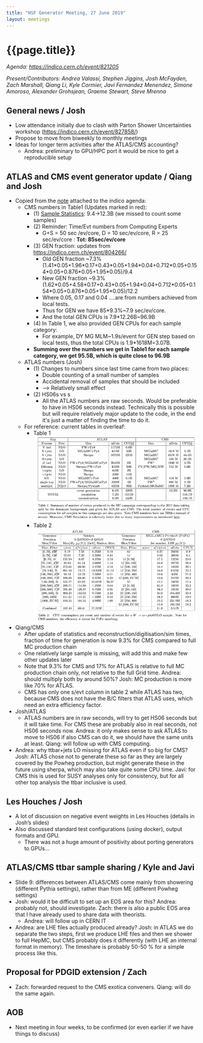 ```yaml
---
title: "HSF Generator Meeting, 27 June 2019"
layout: meetings
---
```

# {{page.title}}

*Agenda:
[<span class="underline">https://indico.cern.ch/event/821205</span>](https://indico.cern.ch/event/821205)*

*Present/Contributors: Andrea Valassi, Stephen Jiggins, Josh McFayden,
Zach Marshall, Qiang Li, Kyle Cormier, Javi Fernandez Menendez, Simone
Amoroso, Alexander Grohsjean, Graeme Stewart, Steve Mrenna*

## General news / Josh
  - Low attendance initially due to clash with Parton Shower
    Uncertainties workshop
    ([<span class="underline">https://indico.cern.ch/event/827858/</span>](https://indico.cern.ch/event/827858/))
  - Propose to move from biweekly to monthly meetings
  - Ideas for longer term activities after the ATLAS/CMS accounting?
      - Andrea: preliminary to GPU/HPC port it would be nice to get a
        reproducible setup

## ATLAS and CMS event generator update / Qiang and Josh
  - Copied from the
    [<span class="underline">note</span>](https://indico.cern.ch/event/821205/contributions/3433135/note/)
    attached to the indico agenda:
      - <span class="underline">CMS numbers</span> in Table1 (Updates
        marked in red):
          - (1) [<span class="underline">Sample
            Statistics</span>](https://docs.google.com/spreadsheets/d/1vbNb4fWG5N5y9zqrpfGqFVH29DgkUzpR_jfVFH44Jxs/edit#gid=542361540):
            9.4-\>12.3B (we missed to count some samples)
          - (2) Reminder: Time/Evt numbers from Computing Experts
              - G+S = 50 sec /ev/core, D = 10 sec/ev/core, R = 25
                sec/ev/core : **<span class="underline">Tot:
                85sec/ev/core</span>**
          - (3) GEN fraction: updates from
            [<span class="underline">https://indico.cern.ch/event/804266/</span>](https://indico.cern.ch/event/804266/)
              - Old GEN fraction ~7.3%
                (1.41\*0.05+1.96\*0.17+0.43\*0.05+1.94\*0.04+0.712\*0.05+0.154\*0.05+0.876\*0.05+1.95\*0.05)/9.4
              - New GEN fraction ~9.3%
                (1.62\*0.05+4.58\*0.17+0.43\*0.05+1.94\*0.04+0.712\*0.05+0.154\*0.05+0.876\*0.05+1.95\*0.05)/12.2
              - Where 0.05, 0.17 and 0.04 ....are from numbers achieved from local tests.
              - Thus for GEN we have 85\*9.3%\~7.9 sec/ev/core.
              - And the total GEN CPUs is 7.9\*12.26B\~96.9B
          - (4) In Table 1, we also provided GEN CPUs for each sample category:
              - For example, DY MG MLM\~1.9s/event for GEN step based on local
                tests, thus the total CPUs is 1.9\*1618M=3.07B.
          - **Summing over the numbers we get in Table1 for each sample
            category, we get 95.5B, which is quite close to 96.9B**
      - <span class="underline">ATLAS numbers</span> (Josh)
          - (1) Changes to numbers since last time came from two places:
              - Double counting of a small number of samples
              - Accidental removal of samples that should be included
              - \--\> Relatively small effect
          - (2) HS06s vs s
              - All the ATLAS numbers are raw seconds. Would be preferable
                to have in HS06 seconds instead. Technically this is
                possible but will require relatively major update to the
                code, in the end it's just a matter of finding the time to
                do it.
      - For reference: current tables in overleaf:
          - Table 1
![](media/2019-06-27-generators1.png)
         - Table 2
![](media/2019-06-27-generators2.png)
  - Qiang/CMS
      - After update of statistics and reconstruction/digitisation/sim
        times, fraction of time for generation is now 9.3% for CMS
        compared to full MC production chain
      - One relatively large sample is missing, will add this and make
        few other updates later
      - Note that 9.3% for CMS and 17% for ATLAS is relative to full
        MC production chain only, not relative to the full Grid time.
        Andrea: should multiply both by around 50%? Josh: MC
        production is more like 70% for ATLAS.
      - CMS has only one s/evt column in table 2 while ATLAS has two,
        because CMS does not have the B/C filters that ATLAS uses,
        which need an extra efficiency factor.
  - Josh/ATLAS
      - ATLAS numbers are in raw seconds, will try to get HS06 seconds
        but it will take time. For CMS these are probably also in real
        seconds, not HS06 seconds now. Andrea: it only makes sense to
        ask ATLAS to move to HS06 if also CMS can do it, we should
        have the same units at least. Qiang: will follow up with CMS
        computing.
  - Andrea: why ttbar+jets LO missing for ATLAS even if so big for
    CMS? Josh: ATLAS chose not to generate these so far as they are
    largely covered by the Powheg production, but might generate these
    in the future using sherpa, which may also take quite some CPU
    time. Javi: for CMS this is used for SUSY analyses only for
    consistency, but for all other top analysis the ttbar inclusive is
    used.

## Les Houches / Josh
  - A lot of discussion on negative event weights in Les Houches
    (details in Josh’s slides)
  - Also discussed standard test configurations (using docker), output
    formats and GPU.
      - There was not a huge amount of positivity about porting
        generators to GPUs...

## ATLAS/CMS ttbar sample sharing / Kyle and Javi
  - Slide 9: differences between ATLAS/CMS come mainly from showering
    (different Pythia settings), rather than from ME (different Powheg
    settings)
  - Josh: would it be difficult to set up an EOS area for this?
    Andrea: probably not, should investigate. Zach: there is also a
    public EOS area that I have already used to share data with
    theorists.
      - Andrea: will follow up in CERN IT
  - Andrea: are LHE files actually produced already? Josh: in ATLAS we
    do separate the two steps, first we produce LHE files and then we
    shower to full HepMC, but CMS probably does it differently (with
    LHE an internal format in memory). The timeshare is probably 50-50
    % for a simple process like this.

## Proposal for PDGID extension / Zach
  - Zach: forwarded request to the CMS exotica conveners. Qiang: will
    do the same again.

## AOB
  - Next meeting in four weeks, to be confirmed (or even earlier if we
    have things to discuss)
